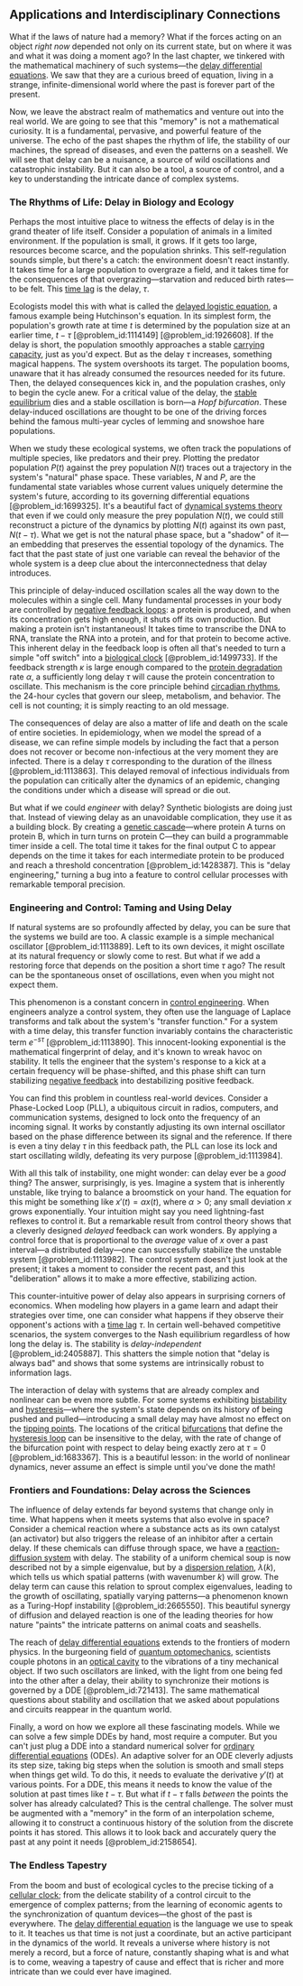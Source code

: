 ## Applications and Interdisciplinary Connections

What if the laws of nature had a memory? What if the forces acting on an object *right now* depended not only on its current state, but on where it was and what it was doing a moment ago? In the last chapter, we tinkered with the mathematical machinery of such systems—the [delay differential equations](@article_id:178021). We saw that they are a curious breed of equation, living in a strange, infinite-dimensional world where the past is forever part of the present.

Now, we leave the abstract realm of mathematics and venture out into the real world. We are going to see that this "memory" is not a mathematical curiosity. It is a fundamental, pervasive, and powerful feature of the universe. The echo of the past shapes the rhythm of life, the stability of our machines, the spread of diseases, and even the patterns on a seashell. We will see that delay can be a nuisance, a source of wild oscillations and catastrophic instability. But it can also be a tool, a source of control, and a key to understanding the intricate dance of complex systems.

### The Rhythms of Life: Delay in Biology and Ecology

Perhaps the most intuitive place to witness the effects of delay is in the grand theater of life itself. Consider a population of animals in a limited environment. If the population is small, it grows. If it gets too large, resources become scarce, and the population shrinks. This self-regulation sounds simple, but there's a catch: the environment doesn't react instantly. It takes time for a large population to overgraze a field, and it takes time for the consequences of that overgrazing—starvation and reduced birth rates—to be felt. This [time lag](@article_id:266618) is the delay, $\tau$.

Ecologists model this with what is called the [delayed logistic equation](@article_id:177694), a famous example being Hutchinson's equation. In its simplest form, the population's growth rate at time $t$ is determined by the population size at an earlier time, $t-\tau$ [@problem_id:1114149] [@problem_id:1926608]. If the delay is short, the population smoothly approaches a stable [carrying capacity](@article_id:137524), just as you'd expect. But as the delay $\tau$ increases, something magical happens. The system overshoots its target. The population booms, unaware that it has already consumed the resources needed for its future. Then, the delayed consequences kick in, and the population crashes, only to begin the cycle anew. For a critical value of the delay, the [stable equilibrium](@article_id:268985) dies and a stable oscillation is born—a *Hopf bifurcation*. These delay-induced oscillations are thought to be one of the driving forces behind the famous multi-year cycles of lemming and snowshoe hare populations.

When we study these ecological systems, we often track the populations of multiple species, like predators and their prey. Plotting the predator population $P(t)$ against the prey population $N(t)$ traces out a trajectory in the system's "natural" phase space. These variables, $N$ and $P$, are the fundamental state variables whose current values uniquely determine the system's future, according to its governing differential equations [@problem_id:1699325]. It's a beautiful fact of [dynamical systems theory](@article_id:202213) that even if we could only measure the prey population $N(t)$, we could still reconstruct a picture of the dynamics by plotting $N(t)$ against its own past, $N(t-\tau)$. What we get is not the natural phase space, but a "shadow" of it—an embedding that preserves the essential topology of the dynamics. The fact that the past state of just one variable can reveal the behavior of the whole system is a deep clue about the interconnectedness that delay introduces.

This principle of delay-induced oscillation scales all the way down to the molecules within a single cell. Many fundamental processes in your body are controlled by [negative feedback loops](@article_id:266728): a protein is produced, and when its concentration gets high enough, it shuts off its own production. But making a protein isn't instantaneous! It takes time to transcribe the DNA to RNA, translate the RNA into a protein, and for that protein to become active. This inherent delay in the feedback loop is often all that's needed to turn a simple "off switch" into a [biological clock](@article_id:155031) [@problem_id:1499733]. If the feedback strength $\kappa$ is large enough compared to the [protein degradation](@article_id:187389) rate $\alpha$, a sufficiently long delay $\tau$ will cause the protein concentration to oscillate. This mechanism is the core principle behind [circadian rhythms](@article_id:153452), the 24-hour cycles that govern our sleep, metabolism, and behavior. The cell is not counting; it is simply reacting to an old message.

The consequences of delay are also a matter of life and death on the scale of entire societies. In epidemiology, when we model the spread of a disease, we can refine simple models by including the fact that a person does not recover or become non-infectious at the very moment they are infected. There is a delay $\tau$ corresponding to the duration of the illness [@problem_id:1113863]. This delayed removal of infectious individuals from the population can critically alter the dynamics of an epidemic, changing the conditions under which a disease will spread or die out.

But what if we could *engineer* with delay? Synthetic biologists are doing just that. Instead of viewing delay as an unavoidable complication, they use it as a building block. By creating a [genetic cascade](@article_id:186336)—where protein A turns on protein B, which in turn turns on protein C—they can build a programmable timer inside a cell. The total time it takes for the final output C to appear depends on the time it takes for each intermediate protein to be produced and reach a threshold concentration [@problem_id:1428387]. This is "delay engineering," turning a bug into a feature to control cellular processes with remarkable temporal precision.

### Engineering and Control: Taming and Using Delay

If natural systems are so profoundly affected by delay, you can be sure that the systems we build are too. A classic example is a simple mechanical oscillator [@problem_id:1113889]. Left to its own devices, it might oscillate at its natural frequency or slowly come to rest. But what if we add a restoring force that depends on the position a short time $\tau$ ago? The result can be the spontaneous onset of oscillations, even when you might not expect them.

This phenomenon is a constant concern in [control engineering](@article_id:149365). When engineers analyze a control system, they often use the language of Laplace transforms and talk about the system's "transfer function." For a system with a time delay, this transfer function invariably contains the characteristic term $e^{-s\tau}$ [@problem_id:1113890]. This innocent-looking exponential is the mathematical fingerprint of delay, and it's known to wreak havoc on stability. It tells the engineer that the system's response to a kick at a certain frequency will be phase-shifted, and this phase shift can turn stabilizing [negative feedback](@article_id:138125) into destabilizing positive feedback.

You can find this problem in countless real-world devices. Consider a Phase-Locked Loop (PLL), a ubiquitous circuit in radios, computers, and communication systems, designed to lock onto the frequency of an incoming signal. It works by constantly adjusting its own internal oscillator based on the phase difference between its signal and the reference. If there is even a tiny delay $\tau$ in this feedback path, the PLL can lose its lock and start oscillating wildly, defeating its very purpose [@problem_id:1113984].

With all this talk of instability, one might wonder: can delay ever be a *good* thing? The answer, surprisingly, is yes. Imagine a system that is inherently unstable, like trying to balance a broomstick on your hand. The equation for this might be something like $x'(t) = \alpha x(t)$, where $\alpha > 0$; any small deviation $x$ grows exponentially. Your intuition might say you need lightning-fast reflexes to control it. But a remarkable result from control theory shows that a cleverly designed *delayed* feedback can work wonders. By applying a control force that is proportional to the *average* value of $x$ over a past interval—a distributed delay—one can successfully stabilize the unstable system [@problem_id:1113982]. The control system doesn't just look at the present; it takes a moment to consider the recent past, and this "deliberation" allows it to make a more effective, stabilizing action.

This counter-intuitive power of delay also appears in surprising corners of economics. When modeling how players in a game learn and adapt their strategies over time, one can consider what happens if they observe their opponent's actions with a [time lag](@article_id:266618) $\tau$. In certain well-behaved competitive scenarios, the system converges to the Nash equilibrium regardless of how long the delay is. The stability is *delay-independent* [@problem_id:2405887]. This shatters the simple notion that "delay is always bad" and shows that some systems are intrinsically robust to information lags.

The interaction of delay with systems that are already complex and nonlinear can be even more subtle. For some systems exhibiting [bistability](@article_id:269099) and [hysteresis](@article_id:268044)—where the system's state depends on its history of being pushed and pulled—introducing a small delay may have almost no effect on the [tipping points](@article_id:269279). The locations of the critical [bifurcations](@article_id:273479) that define the [hysteresis loop](@article_id:159679) can be insensitive to the delay, with the rate of change of the bifurcation point with respect to delay being exactly zero at $\tau=0$ [@problem_id:1683367]. This is a beautiful lesson: in the world of nonlinear dynamics, never assume an effect is simple until you've done the math!

### Frontiers and Foundations: Delay across the Sciences

The influence of delay extends far beyond systems that change only in time. What happens when it meets systems that also evolve in space? Consider a chemical reaction where a substance acts as its own catalyst (an activator) but also triggers the release of an inhibitor after a certain delay. If these chemicals can diffuse through space, we have a [reaction-diffusion system](@article_id:155480) with delay. The stability of a uniform chemical soup is now described not by a simple eigenvalue, but by a [dispersion relation](@article_id:138019), $\lambda(k)$, which tells us which spatial patterns (with wavenumber $k$) will grow. The delay term can cause this relation to sprout complex eigenvalues, leading to the growth of oscillating, spatially varying patterns—a phenomenon known as a Turing-Hopf instability [@problem_id:2665550]. This beautiful synergy of diffusion and delayed reaction is one of the leading theories for how nature "paints" the intricate patterns on animal coats and seashells.

The reach of [delay differential equations](@article_id:178021) extends to the frontiers of modern physics. In the burgeoning field of [quantum optomechanics](@article_id:197879), scientists couple photons in an [optical cavity](@article_id:157650) to the vibrations of a tiny mechanical object. If two such oscillators are linked, with the light from one being fed into the other after a delay, their ability to synchronize their motions is governed by a DDE [@problem_id:721413]. The same mathematical questions about stability and oscillation that we asked about populations and circuits reappear in the quantum world.

Finally, a word on how we explore all these fascinating models. While we can solve a few simple DDEs by hand, most require a computer. But you can't just plug a DDE into a standard numerical solver for [ordinary differential equations](@article_id:146530) (ODEs). An adaptive solver for an ODE cleverly adjusts its step size, taking big steps when the solution is smooth and small steps when things get wild. To do this, it needs to evaluate the derivative $y'(t)$ at various points. For a DDE, this means it needs to know the value of the solution at past times like $t-\tau$. But what if $t-\tau$ falls *between* the points the solver has already calculated? This is the central challenge. The solver must be augmented with a "memory" in the form of an interpolation scheme, allowing it to construct a continuous history of the solution from the discrete points it has stored. This allows it to look back and accurately query the past at any point it needs [@problem_id:2158654].

### The Endless Tapestry

From the boom and bust of ecological cycles to the precise ticking of a [cellular clock](@article_id:178328); from the delicate stability of a control circuit to the emergence of complex patterns; from the learning of economic agents to the synchronization of quantum devices—the ghost of the past is everywhere. The [delay differential equation](@article_id:162414) is the language we use to speak to it. It teaches us that time is not just a coordinate, but an active participant in the dynamics of the world. It reveals a universe where history is not merely a record, but a force of nature, constantly shaping what is and what is to come, weaving a tapestry of cause and effect that is richer and more intricate than we could ever have imagined.